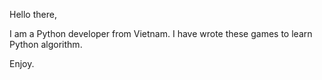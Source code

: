Hello there,

I am a Python developer from Vietnam.
I have wrote these games to learn Python algorithm.

Enjoy.
